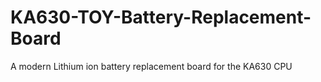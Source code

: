 # KA630-TOY-Battery-Replacement-Board
A modern Lithium ion battery replacement board for the KA630 CPU
